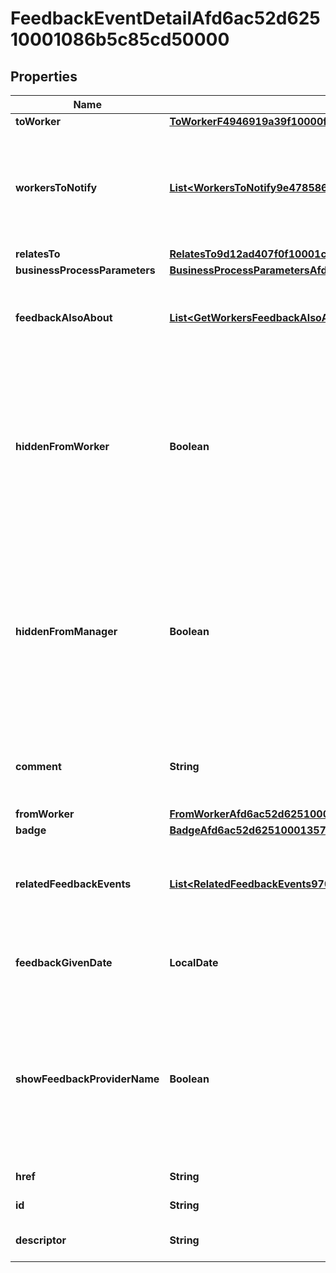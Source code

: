 

# FeedbackEventDetailAfd6ac52d62510001086b5c85cd50000


## Properties

| Name | Type | Description | Notes |
|------------ | ------------- | ------------- | -------------|
|**toWorker** | [**ToWorkerF4946919a39f10000f03207b1f230000**](ToWorkerF4946919a39f10000f03207b1f230000.md) |  |  [optional] |
|**workersToNotify** | [**List&lt;WorkersToNotify9e478586f65410001035b6c26a4c0000&gt;**](WorkersToNotify9e478586f65410001035b6c26a4c0000.md) | The workers that were selected to be notified of the feedback given event. |  [optional] |
|**relatesTo** | [**RelatesTo9d12ad407f0f10001c3949add7d40000**](RelatesTo9d12ad407f0f10001c3949add7d40000.md) |  |  [optional] |
|**businessProcessParameters** | [**BusinessProcessParametersAfd6ac52d6251000117d0a60ed8b0000**](BusinessProcessParametersAfd6ac52d6251000117d0a60ed8b0000.md) |  |  [optional] |
|**feedbackAlsoAbout** | [**List&lt;GetWorkersFeedbackAlsoAbout3ab333661034100010b5635b2f7a0302&gt;**](GetWorkersFeedbackAlsoAbout3ab333661034100010b5635b2f7a0302.md) | The other workers this feedback event is about. |  [optional] |
|**hiddenFromWorker** | **Boolean** | True if the feedback event is confidential between the feedback provider and the manager. Workers don&#39;t see confidential feedback. |  [optional] |
|**hiddenFromManager** | **Boolean** | True if the feedback event is private between the feedback provider and the worker. Private feedback isn&#39;t shared with managers. |  [optional] |
|**comment** | **String** | The comment text for an anytime feedback event. |  [optional] |
|**fromWorker** | [**FromWorkerAfd6ac52d62510001357f891ccfd0001**](FromWorkerAfd6ac52d62510001357f891ccfd0001.md) |  |  [optional] |
|**badge** | [**BadgeAfd6ac52d62510001357f891ccfd0003**](BadgeAfd6ac52d62510001357f891ccfd0003.md) |  |  [optional] |
|**relatedFeedbackEvents** | [**List&lt;RelatedFeedbackEvents9708c966f04f10000e1e9b7f9a5c0000&gt;**](RelatedFeedbackEvents9708c966f04f10000e1e9b7f9a5c0000.md) | The anytime feedback events for the multiple recipients event. |  [optional] [readonly] |
|**feedbackGivenDate** | **LocalDate** | The date the feedback was provided. |  [optional] |
|**showFeedbackProviderName** | **Boolean** | True if the feedback provider&#39;s name has chosen to be displayed. Names not chosen to be displayed are not shared. |  [optional] |
|**href** | **String** | A link to the instance |  [optional] |
|**id** | **String** | Id of the instance |  [optional] |
|**descriptor** | **String** | A preview of the instance |  [optional] |



